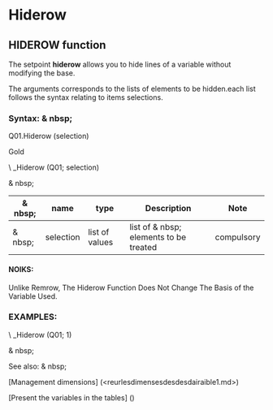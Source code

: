 # Hiderow

## HIDEROW function

The setpoint **hiderow** allows you to hide lines of a variable without modifying the base.

The arguments corresponds to the lists of elements to be hidden.each list follows the syntax relating to items selections.

### Syntax: & nbsp;

Q01.Hiderow (selection)

Gold

\ _Hiderow (Q01; selection)

& nbsp;

| & nbsp; | **name** | **type** | **Description** | **Note** |
| --- | --- | --- | --- | --- |
| & nbsp; | selection | list of values ​​| list of & nbsp; elements to be treated | compulsory |

#### NOIKS:

Unlike Remrow, The Hiderow Function Does Not Change The Basis of the Variable Used.

### EXAMPLES:

\ _Hiderow (Q01; 1)

& nbsp;

See also: & nbsp;

[Management dimensions] (<reurlesdimensesdesdesdairaible1.md>)

[Present the variables in the tables] (<PertERDERLESVARIABLE WHILESTAB1.MD>)